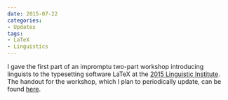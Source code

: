 ```yaml
---
date: 2015-07-22
categories:
- Updates
tags:
- LaTeX
- Linguistics
---
```


I gave the first part of an impromptu two-part workshop introducing linguists to the typesetting software LaTeX at the <a href="https://lsa2015.uchicago.edu/">2015 Linguistic Institute</a>. The handout for the workshop, which I plan to periodically update, can be found <a href="https://bit.ly/latex-workshop">here</a>.

<!-- more -->
